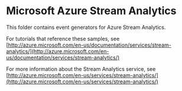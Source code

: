 # Microsoft Azure Stream Analytics #

This folder contains event generators for Azure Stream Analytics.
 
For tutorials that reference these samples, see [http://azure.microsoft.com/en-us/documentation/services/stream-analytics/](http://azure.microsoft.com/en-us/documentation/services/stream-analytics/)

For more information about the Stream Analytics service, see [http://azure.microsoft.com/en-us/services/stream-analytics/](http://azure.microsoft.com/en-us/services/stream-analytics/)


